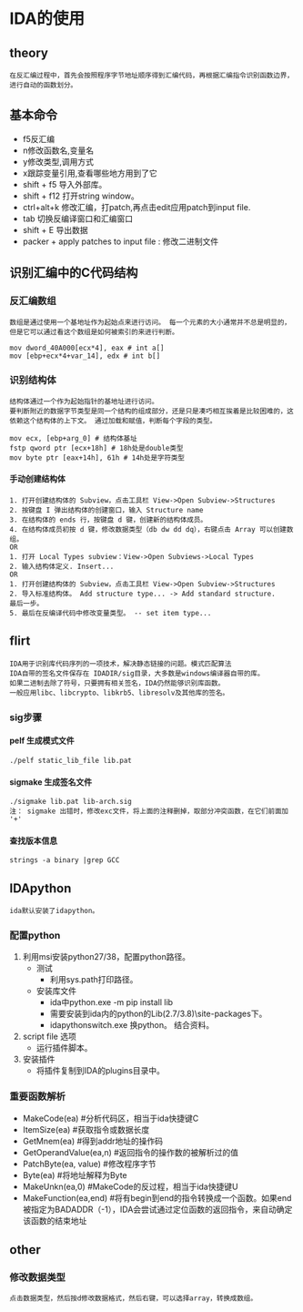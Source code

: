 # IDA的使用
## theory
	在反汇编过程中，首先会按照程序字节地址顺序得到汇编代码，再根据汇编指令识别函数边界，进行自动的函数划分。  
## 基本命令  
- f5反汇编  
- n修改函数名,变量名  
- y修改类型,调用方式
- x跟踪变量引用,查看哪些地方用到了它  
- shift + f5 导入外部库。  
- shift + f12 打开string window。  
- ctrl+alt+k 修改汇编，打patch,再点击edit应用patch到input file.  
- tab 切换反编译窗口和汇编窗口
- shift + E 导出数据
- packer + apply patches to input file : 修改二进制文件

## 识别汇编中的C代码结构
### 反汇编数组
	数组是通过使用一个基地址作为起始点来进行访问。 每一个元素的大小通常并不总是明显的，但是它可以通过看这个数组是如何被索引的来进行判断。
```
mov dword_40A000[ecx*4], eax # int a[]
mov [ebp+ecx*4+var_14], edx # int b[]
```
### 识别结构体
	结构体通过一个作为起始指针的基地址进行访问。
	要判断附近的数据字节类型是同一个结构的组成部分，还是只是凑巧相互挨着是比较困难的，这依赖这个结构体的上下文。 通过加载和赋值，判断每个字段的类型。
```
mov ecx, [ebp+arg_0] # 结构体基址
fstp qword ptr [ecx+18h] # 18h处是double类型
mov byte ptr [eax+14h], 61h # 14h处是字符类型
```
#### 手动创建结构体
	1. 打开创建结构体的 Subview，点击工具栏 View->Open Subview->Structures
	2. 按键盘 I 弹出结构体的创建窗口，输入 Structure name
	3. 在结构体的 ends 行，按键盘 d 键，创建新的结构体成员。
	4. 在结构体成员初按 d 键，修改数据类型（db dw dd dq），右键点击 Array 可以创建数组。
	OR
	1. 打开 Local Types subview：View->Open Subviews->Local Types
	2. 输入结构体定义. Insert...
	OR
	1. 打开创建结构体的 Subview，点击工具栏 View->Open Subview->Structures
	2. 导入标准结构体。 Add structure type... -> Add standard structure. 
	最后一步。
	5. 最后在反编译代码中修改变量类型。 -- set item type...
## flirt  
	IDA用于识别库代码序列的一项技术，解决静态链接的问题。模式匹配算法  
	IDA自带的签名文件保存在 IDADIR/sig目录，大多数是windows编译器自带的库。  
	如果二进制去除了符号，只要拥有相关签名，IDA仍然能够识别库函数。  
	一般应用libc、libcrypto、libkrb5、libresolv及其他库的签名。  
### sig步骤  
#### pelf 生成模式文件  
	./pelf static_lib_file lib.pat  
#### sigmake 生成签名文件  
	./sigmake lib.pat lib-arch.sig  
	注： sigmake 出错时，修改exc文件，将上面的注释删掉，取部分冲突函数，在它们前面加 '+'  
#### 查找版本信息  
	strings -a binary |grep GCC  

## IDApython
	ida默认安装了idapython。
### 配置python
1. 利用msi安装python27/38，配置python路径。
	* 测试
		* 利用sys.path打印路径。
	* 安装库文件
		* ida中python.exe -m pip install lib
		* 需要安装到ida内的python的Lib(2.7/3.8)\site-packages下。
		* idapythonswitch.exe 换python。 结合资料。
2. script file 选项
	* 运行插件脚本。
3. 安装插件
	* 将插件复制到IDA的plugins目录中。

### 重要函数解析
- MakeCode(ea) #分析代码区，相当于ida快捷键C
- ItemSize(ea) #获取指令或数据长度
- GetMnem(ea) #得到addr地址的操作码
- GetOperandValue(ea,n) #返回指令的操作数的被解析过的值
- PatchByte(ea, value) #修改程序字节
- Byte(ea) #将地址解释为Byte
- MakeUnkn(ea,0) #MakeCode的反过程，相当于ida快捷键U
- MakeFunction(ea,end) #将有begin到end的指令转换成一个函数。如果end被指定为BADADDR（-1），IDA会尝试通过定位函数的返回指令，来自动确定该函数的结束地址

## other
### 修改数据类型
	点击数据类型，然后按d修改数据格式，然后右键，可以选择array，转换成数组。